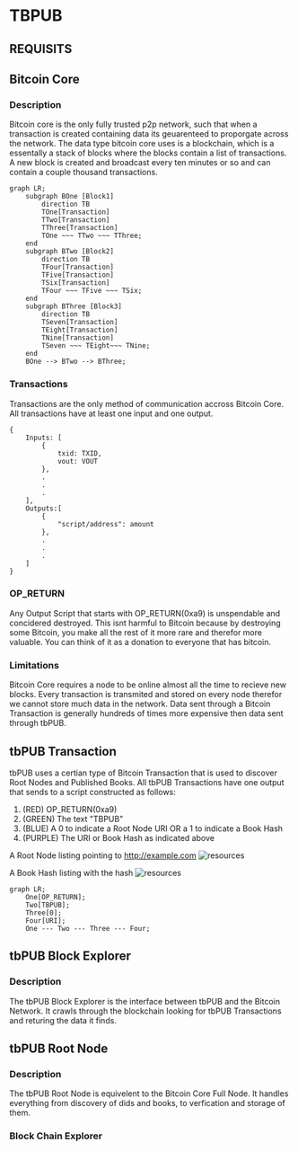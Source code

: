 # TBPUB

## REQUISITS

## Bitcoin Core

### Description

Bitcoin core is the only fully trusted p2p network, such that when a transaction is created containing data its geuarenteed to proporgate across the network. The data type bitcoin core uses is a blockchain, which is a essentally a stack of blocks where the blocks contain a list of transactions. A new block is created and broadcast every ten minutes or so and can contain a couple thousand transactions.

```mermaid
graph LR;
    subgraph BOne [Block1]
        direction TB
        TOne[Transaction]
        TTwo[Transaction]
        TThree[Transaction]
        TOne ~~~ TTwo ~~~ TThree;
    end
    subgraph BTwo [Block2]
        direction TB
        TFour[Transaction]
        TFive[Transaction]
        TSix[Transaction]
        TFour ~~~ TFive ~~~ TSix;
    end
    subgraph BThree [Block3]
        direction TB
        TSeven[Transaction]
        TEight[Transaction]
        TNine[Transaction]
        TSeven ~~~ TEight~~~ TNine;
    end
    BOne --> BTwo --> BThree;
```

### Transactions

Transactions are the only method of communication accross Bitcoin Core. All transactions have at least one input and one output.

```
{
    Inputs: [
        {
            txid: TXID, 
            vout: VOUT
        },
        .
        .
        .
    ],
    Outputs:[
        {
            "script/address": amount
        },
        .
        .
        .
    ]
}
```

### OP_RETURN
Any Output Script that starts with OP_RETURN(0xa9) is unspendable and concidered destroyed. This isnt harmful to Bitcoin because by destroying some Bitcoin, you make all the rest of it more rare and therefor more valuable. You can think of it as a donation to everyone that has bitcoin. 

### Limitations

Bitcoin Core requires a node to be online almost all the time to recieve new blocks.
Every transaction is transmited and stored on every node therefor we cannot store much data in the network.
Data sent through a Bitcoin Transaction is generally hundreds of times more expensive then data sent through tbPUB.


## tbPUB Transaction

tbPUB uses a certian type of Bitcoin Transaction that is used to discover Root Nodes and Published Books. 
All tbPUB Transactions have one output that sends to a script constructed as follows:
1. (RED)    OP_RETURN(0xa9)
2. (GREEN)  The text "TBPUB"
3. (BLUE)   A 0 to indicate a Root Node URI OR a 1 to indicate a Book Hash
4. (PURPLE) The URI or Book Hash as indicated above

A Root Node listing pointing to http://example.com
![resources](https://docs.google.com/drawings/d/e/2PACX-1vSgik6ZBIjJLcii07vS8Lk9De2VsoUDsqZgCeFFlZUg-Y6JljoVq3MVhRcCifDtEe6UvsxYu4Fkl32a/pub?w=480&h=360)

A Book Hash listing with the hash
![resources](https://docs.google.com/drawings/d/e/2PACX-1vT0izA1a35zSeAtRyYYDBRgBd2YQsrxlRDzxnFwIh0nOmjLDRHmWI3egeqaeVCIgaHQNzKt1K1EXrZz/pub?w=480&h=360)

```mermaid
graph LR;
    One[OP_RETURN];
    Two[TBPUB];
    Three[0];
    Four[URI];
    One --- Two --- Three --- Four;
```


## tbPUB Block Explorer

### Description

The tbPUB Block Explorer is the interface between tbPUB and the Bitcoin Network. It crawls through the blockchain looking for tbPUB Transactions and returing the data it finds.



## tbPUB Root Node

### Description 

The tbPUB Root Node is equivelent to the Bitcoin Core Full Node. It handles everything from discovery of dids and books, to verfication and storage of them.

### Block Chain Explorer
